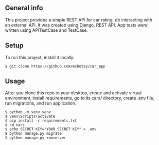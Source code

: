 ## General info
This project provides a simple REST API for car rating, db interacting with an external API.
It was created using Django, REST API. App tests were written using APITestCase and TestCase.

## Setup
To run this project, install it locally:

```
$ git clone https://github.com/msbetsy/car_app
```

## Usage
After you clone this repo to your desktop, create and activate virtual environment, install requirements, go to its cars/ directory, create .env file,  run migrations, and run application.

```
$ python -m venv venv
$ venv\Scripts\activate
$ pip install -r requirements.txt
$ cd cars
$ echo SECRET_KEY="YOUR SECRET KEY" > .env
$ python manage.py migrate
$ python manage.py runserver
```
